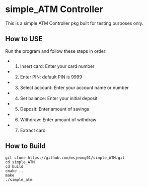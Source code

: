 # simple_ATM Controller

This is a simple ATM Controller pkg built for testing purposes only.

## How to USE
Run the program and follow these steps in order:
- 1. Insert card: Enter your card number
- 2. Enter PIN: default PIN is 9999
- 3. Select account: Enter your account name or number
- 4. Set balance: Enter your initial deposit
- 5. Deposit: Enter amount of savings
- 6. Withdraw: Enter amount of withdraw
- 7. Extract card


## How to Build
```
git clone https://github.com/msjeong01/simple_ATM.git
cd simple_ATM
cd build
cmake ..
make
./simple_atm
```